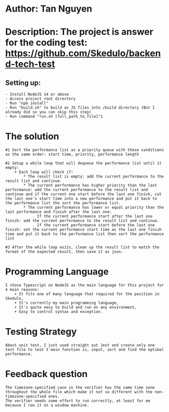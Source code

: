 # Author: Tan Nguyen
# Description: The project is answer for the coding test: https://github.com/Skedulo/backend-tech-test
## Setting up:  
    - Install NodeJS 14 or above
    - Access project root directory
    - Run "npm install"
    - Run "build.sh" to build as JS files into /build directory (But I already did so you can skip this step)
    - Run command "run.sh [full_path_to_file]"1

# The solution

    #1 Sort the performance list as a priority queue with these conditions as the same order: start time, priority, performance length

    #2 Setup a while loop that will dequeue the performance list until it empty:
        + Each loop will check if:
            * The result list is empty: add the current performance to the result list and continue.
            * The current performance has higher priority than the last performance: add the current performance to the result list and continue and if the current one start before the last one finish, cut the last one's start time into a new performance and put it back to the performance list the sort the performance list.
            * The current performance has lower or equal priority than the last performance and finish after the last one:
                . If the current performance start after the last one finish: add the current performance to the result list and continue.
                . If the current performance start before the last one finish: set the current performance start time as the last one finish time and put it back to the performance list then sort the performance list

    #3 After the while loop exits, clean up the result list to match the format of the expected result, then save it as json.
# Programming Language
    I chose Typescript on NodeJS as the main language for this project for 4 main reasons: 
        + It fits one of many language that required for the position in Skedulo, 
        + It's currently my main programming language,
        + It's quite easy to build and run on any environment,
        + Easy to control syntax and exception.
# Testing Strategy
    About unit test, I just used straight out Jest and create only one test file to test 3 main function is, input, sort and find the optimal performance.
# Feedback question
    The timezone-specified case in the verifier has the same time zone throughout the whole file which make it not so different with the non-timezone-specified ones.
    The verifier needs some effort to run correctly, at least for me because I ran it on a window machine.





